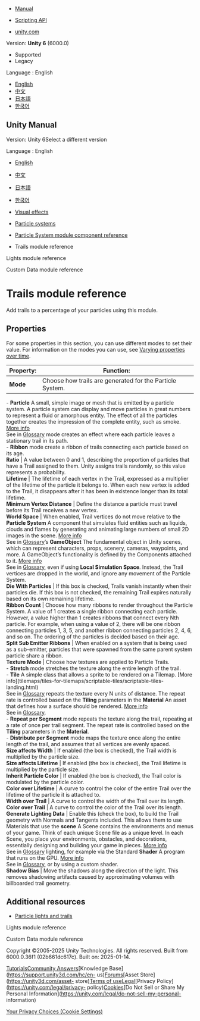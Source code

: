 [](https://docs.unity3d.com)

  * [Manual](../Manual/index.html)
  * [Scripting API](../ScriptReference/index.html)

  * [unity.com](https://unity.com/)

Version: **Unity 6** (6000.0)

  * Supported
  * Legacy

Language : English

  * [English](/Manual/PartSysTrailsModule.html)
  * [中文](/cn/current/Manual/PartSysTrailsModule.html)
  * [日本語](/ja/current/Manual/PartSysTrailsModule.html)
  * [한국어](/kr/current/Manual/PartSysTrailsModule.html)

[](https://docs.unity3d.com)

## Unity Manual

Version: Unity 6Select a different version

Language : English

  * [English](/Manual/PartSysTrailsModule.html)
  * [中文](/cn/current/Manual/PartSysTrailsModule.html)
  * [日本語](/ja/current/Manual/PartSysTrailsModule.html)
  * [한국어](/kr/current/Manual/PartSysTrailsModule.html)

  * [Visual effects](visual-effects.html)
  * [Particle systems](ParticleSystems.html)
  * [Particle System module component reference](ParticleSystemModules.html)
  * Trails module reference

[](PartSysLightsModule.html)

Lights module reference

[](PartSysCustomDataModule.html)

Custom Data module reference

# Trails module reference

Add trails to a percentage of your particles using this module.

## Properties

For some properties in this section, you can use different modes to set their
value. For information on the modes you can use, see [Varying properties over
time](PartSysUsage.html#VaryOverTime).

**Property:** | **Function:**  
---|---  
**Mode** | Choose how trails are generated for the Particle System.   
\- **Particle** A small, simple image or mesh that is emitted by a particle
system. A particle system can display and move particles in great numbers to
represent a fluid or amorphous entity. The effect of all the particles
together creates the impression of the complete entity, such as smoke. [More
info](class-ParticleSystem.html)  
See in [Glossary](Glossary.html#particle) mode creates an effect where each
particle leaves a stationary trail in its path.  
\- **Ribbon** mode create a ribbon of trails connecting each particle based on
its age.  
**Ratio** | A value between 0 and 1, describing the proportion of particles that have a Trail assigned to them. Unity assigns trails randomly, so this value represents a probability.  
**Lifetime** | The lifetime of each vertex in the Trail, expressed as a multiplier of the lifetime of the particle it belongs to. When each new vertex is added to the Trail, it disappears after it has been in existence longer than its total lifetime.  
**Minimum Vertex Distance** | Define the distance a particle must travel before its Trail receives a new vertex.  
**World Space** | When enabled, Trail vertices do not move relative to the **Particle System** A component that simulates fluid entities such as liquids, clouds and flames by generating and animating large numbers of small 2D images in the scene. [More info](class-ParticleSystem.html)  
See in [Glossary](Glossary.html#particlesystem)’s **GameObject** The
fundamental object in Unity scenes, which can represent characters, props,
scenery, cameras, waypoints, and more. A GameObject’s functionality is defined
by the Components attached to it. [More info](class-GameObject.html)  
See in [Glossary](Glossary.html#GameObject), even if using **Local Simulation
Space**. Instead, the Trail vertices are dropped in the world, and ignore any
movement of the Particle System.  
**Die With Particles** | If this box is checked, Trails vanish instantly when their particles die. If this box is not checked, the remaining Trail expires naturally based on its own remaining lifetime.  
**Ribbon Count** | Choose how many ribbons to render throughout the Particle System. A value of 1 creates a single ribbon connecting each particle. However, a value higher than 1 creates ribbons that connect every Nth particle. For example, when using a value of 2, there will be one ribbon connecting particles 1, 3, 5, and another ribbon connecting particles 2, 4, 6, and so on. The ordering of the particles is decided based on their age.  
**Split Sub Emitter Ribbons** | When enabled on a system that is being used as a sub-emitter, particles that were spawned from the same parent system particle share a ribbon.  
**Texture Mode** | Choose how textures are applied to Particle Trails.   
\- **Stretch** mode stretches the texture along the entire length of the
trail.  
\- **Tile** A simple class that allows a sprite to be rendered on a Tilemap.
[More info](tilemaps/tiles-for-tilemaps/scriptable-tiles/scriptable-tiles-
landing.html)  
See in [Glossary](Glossary.html#Tile) repeats the texture every N units of
distance. The repeat rate is controlled based on the **Tiling** parameters in
the **Material** An asset that defines how a surface should be rendered. [More
info](class-Material.html)  
See in [Glossary](Glossary.html#Material).  
\- **Repeat per Segment** mode repeats the texture along the trail, repeating
at a rate of once per trail segment. The repeat rate is controlled based on
the **Tiling** parameters in the **Material**.  
\- **Distribute per Segment** mode maps the texture once along the entire
length of the trail, and assumes that all vertices are evenly spaced.  
**Size affects Width** | If enabled (the box is checked), the Trail width is multiplied by the particle size.  
**Size affects Lifetime** | If enabled (the box is checked), the Trail lifetime is multiplied by the particle size.  
**Inherit Particle Color** | If enabled (the box is checked), the Trail color is modulated by the particle color.  
**Color over Lifetime** | A curve to control the color of the entire Trail over the lifetime of the particle it is attached to.  
**Width over Trail** | A curve to control the width of the Trail over its length.  
**Color over Trail** | A curve to control the color of the Trail over its length.  
**Generate Lighting Data** | Enable this (check the box), to build the Trail geometry with Normals and Tangents included. This allows them to use Materials that use the **scene** A Scene contains the environments and menus of your game. Think of each unique Scene file as a unique level. In each Scene, you place your environments, obstacles, and decorations, essentially designing and building your game in pieces. [More info](CreatingScenes.html)  
See in [Glossary](Glossary.html#Scene) lighting, for example via the Standard
**Shader** A program that runs on the GPU. [More info](Shaders.html)  
See in [Glossary](Glossary.html#Shader), or by using a custom shader.  
**Shadow Bias** | Move the shadows along the direction of the light. This removes shadowing artifacts caused by approximating volumes with billboarded trail geometry.  
  
## Additional resources

  * [Particle lights and trails](particle-lights-trails.html)

[](PartSysLightsModule.html)

Lights module reference

[](PartSysCustomDataModule.html)

Custom Data module reference

Copyright ©2005-2025 Unity Technologies. All rights reserved. Built from
6000.0.36f1 (02b661dc617c). Built on: 2025-01-14.

[Tutorials](https://learn.unity.com/)[Community
Answers](https://answers.unity3d.com)[Knowledge
Base](https://support.unity3d.com/hc/en-
us)[Forums](https://forum.unity3d.com)[Asset Store](https://unity3d.com/asset-
store)[Terms of
use](https://docs.unity3d.com/Manual/TermsOfUse.html)[Legal](https://unity.com/legal)[Privacy
Policy](https://unity.com/legal/privacy-
policy)[Cookies](https://unity.com/legal/cookie-policy)[Do Not Sell or Share
My Personal Information](https://unity.com/legal/do-not-sell-my-personal-
information)

[Your Privacy Choices (Cookie Settings)](javascript:void\(0\);)

